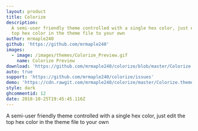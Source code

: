 ```yaml
---
layout: product
title: Colorize
description:
  A semi-user friendly theme controlled with a single hex color, just edit the
  top hex color in the theme file to your own
author: mrmaple240
github: 'https://github.com/mrmaple240'
images:
  - image: /images/themes/Colorize_Preview.gif
    name: Colorize Preview
download: 'https://github.com/mrmaple240/colorize/blob/master/Colorize.theme.css'
auto: true
support: 'https://github.com/mrmaple240/colorize/issues'
demo: 'https://cdn.rawgit.com/mrmaple240/colorize/master/Colorize.theme.css'
style: dark
ghcommentid: 12
date: 2018-10-25T19:45:45.116Z
---
```

A semi-user friendly theme controlled with a single hex color, just edit the top hex color in the theme file to your own